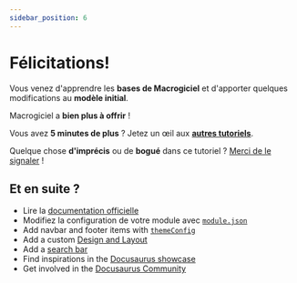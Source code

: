```yaml
---
sidebar_position: 6
---
```


# Félicitations!

Vous venez d'apprendre les **bases de Macrogiciel** et d'apporter quelques modifications au **modèle initial**.

Macrogiciel a **bien plus à offrir** !

Vous avez **5 minutes de plus** ? Jetez un œil aux **[autres tutoriels](/docs/category/extras)**.

Quelque chose **d'imprécis** ou de **bogué** dans ce tutoriel ? [Merci de le signaler](https://github.com/MacroGiciel/MacroGiciel/discussions) !

## Et en suite ?

- Lire la [documentation officielle](https://macrogiciel.github.io/)
- Modifiez la configuration de votre module avec [`module.json`](https://macrogiciel.github.io/docs/api/docusaurus-config)
- Add navbar and footer items with [`themeConfig`](https://macrogiciel.github.io/docs/api/themes/configuration)
- Add a custom [Design and Layout](https://macrogiciel.github.io/docs/styling-layout)
- Add a [search bar](https://macrogiciel.github.io/docs/search)
- Find inspirations in the [Docusaurus showcase](https://macrogiciel.github.io/showcase)
- Get involved in the [Docusaurus Community](https://macrogiciel.github.io/community/support)
